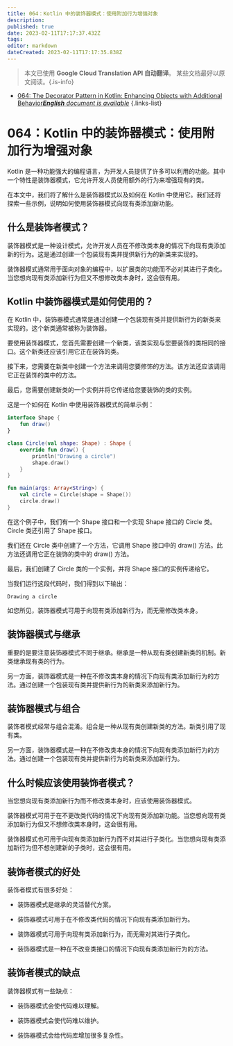 ```yaml
---
title: 064：Kotlin 中的装饰器模式：使用附加行为增强对象
description: 
published: true
date: 2023-02-11T17:17:37.432Z
tags: 
editor: markdown
dateCreated: 2023-02-11T17:17:35.838Z
---
```


> 本文已使用 **Google Cloud Translation API 自动翻译**。
某些文档最好以原文阅读。{.is-info}



- [064: The Decorator Pattern in Kotlin: Enhancing Objects with Additional Behavior***English** document is available*](/en/Knowledge-base/Kotlin/Learning/064-the-decorator-pattern-in-kotlin-enhancing-objects-with-additional-behavior)
{.links-list}


# 064：Kotlin 中的装饰器模式：使用附加行为增强对象

Kotlin 是一种功能强大的编程语言，为开发人员提供了许多可以利用的功能。其中一个特性是装饰器模式，它允许开发人员使用额外的行为来增强现有的类。

在本文中，我们将了解什么是装饰器模式以及如何在 Kotlin 中使用它。我们还将探索一些示例，说明如何使用装饰器模式向现有类添加新功能。

## 什么是装饰者模式？

装饰器模式是一种设计模式，允许开发人员在不修改类本身的情况下向现有类添加新的行为。这是通过创建一个包装现有类并提供新行为的新类来实现的。

装饰器模式通常用于面向对象的编程中，以扩展类的功能而不必对其进行子类化。当您想向现有类添加新行为但又不想修改类本身时，这会很有用。

## Kotlin 中装饰器模式是如何使用的？

在 Kotlin 中，装饰器模式通常是通过创建一个包装现有类并提供新行为的新类来实现的。这个新类通常被称为装饰器。

要使用装饰器模式，您首先需要创建一个新类，该类实现与您要装饰的类相同的接口。这个新类还应该引用它正在装饰的类。

接下来，您需要在新类中创建一个方法来调用您要修饰的方法。该方法还应该调用它正在装饰的类中的方法。

最后，您需要创建新类的一个实例并将它传递给您要装饰的类的实例。

这是一个如何在 Kotlin 中使用装饰器模式的简单示例：

```kotlin
interface Shape {
    fun draw()
}

class Circle(val shape: Shape) : Shape {
    override fun draw() {
        println("Drawing a circle")
        shape.draw()
    }
}

fun main(args: Array<String>) {
    val circle = Circle(shape = Shape())
    circle.draw()
}
```

在这个例子中，我们有一个 Shape 接口和一个实现 Shape 接口的 Circle 类。 Circle 类还引用了 Shape 接口。

我们还在 Circle 类中创建了一个方法，它调用 Shape 接口中的 draw() 方法。此方法还调用它正在装饰的类中的 draw() 方法。

最后，我们创建了 Circle 类的一个实例，并将 Shape 接口的实例传递给它。

当我们运行这段代码时，我们得到以下输出：

```
Drawing a circle
```

如您所见，装饰器模式可用于向现有类添加新行为，而无需修改类本身。

## 装饰器模式与继承

重要的是要注意装饰器模式不同于继承。继承是一种从现有类创建新类的机制。新类继承现有类的行为。

另一方面，装饰器模式是一种在不修改类本身的情况下向现有类添加新行为的方法。通过创建一个包装现有类并提供新行为的新类来添加新行为。

## 装饰器模式与组合

装饰者模式经常与组合混淆。组合是一种从现有类创建新类的方法。新类引用了现有类。

另一方面，装饰器模式是一种在不修改类本身的情况下向现有类添加新行为的方法。通过创建一个包装现有类并提供新行为的新类来添加新行为。

## 什么时候应该使用装饰者模式？

当您想向现有类添加新行为而不修改类本身时，应该使用装饰器模式。

装饰器模式可用于在不更改类代码的情况下向现有类添加新功能。当您想向现有类添加新行为但又不想修改类本身时，这会很有用。

装饰器模式也可用于向现有类添加新行为而不对其进行子类化。当您想向现有类添加新行为但不想创建新的子类时，这会很有用。

## 装饰者模式的好处

装饰者模式有很多好处：

- 装饰器模式是继承的灵活替代方案。

- 装饰器模式可用于在不修改类代码的情况下向现有类添加新行为。

- 装饰器模式可用于向现有类添加新行为，而无需对其进行子类化。

- 装饰器模式是一种在不改变类接口的情况下向现有类添加新行为的方法。

## 装饰者模式的缺点

装饰器模式有一些缺点：

- 装饰器模式会使代码难以理解。

- 装饰器模式会使代码难以维护。

- 装饰器模式会给代码库增加很多复杂性。